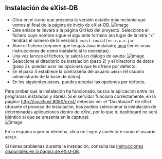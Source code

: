 Instalación de eXist-DB
--------

*   Clica en el icono que presenta la versión estable más reciente que vemos al final de [la página de inicio de eXist-DB](http://exist-db.org/exist/apps/homepage/index.html).
  ![image](https://github.com/eeditiones/workshop/assets/8516387/4bddb5be-d6ec-4c7a-953b-8e758ba59e14)
*   Este enlace te llevará a la página GitHub del proyecto. Selecciona el fichero cuyo nombre sigue el siguiente formato (en lugar de la letra “x” tendrás el número de la versión): `exist-installer-x.x.x.jar`
*   Abre el fichero (requiere que tengas Java instalado; [aquí](https://www.java.com/en/download/help/download_options.html) tienes unas instrucciones de cómo instalarlo si lo necesitas).
*   Una vez lances el fichero, te saldrá un diálogo de ayuda:
  ![image](https://github.com/eeditiones/workshop/assets/8516387/9b98d366-e66a-40f7-8a4d-7bbd8cb5a1a5)
*   Selecciona el directorio de instalación (paso 2) y el directorio de datos (paso 3): puedes usar las opciones que te ofrece por defecto.
*   En el paso 4 establece la contraseña del usuario `admin` (el usuario administrado de la base de datos).
*   En los siguientes pasos, puedes aceptar las opciones por defecto.

Para probar que la instalación ha funcionado, busca la aplicación entre los programas instalados y ábrela. Si el servidor funciona correctamente, en la página: [http://localhost:8080/exist/](http://localhost:8080/exist/) deberías ver el “Dashboard” de eXist (durante el proceso de instalación, has podido seleccionar la instalación de determinadas aplicaciones dentro de eXist, por lo que tu dashboard no será idéntico al que se presenta en la captura):  
![image](https://github.com/eeditiones/workshop/assets/8516387/dbcc7776-517d-49ec-8492-ce50e90a5143)


En la esquina superior derecha, clica en `Login` y conéctate como el usuario `admin`.  

Si tienes problemas durante la instalación, consulta las [instrucciones disponibles en la página de eXist-DB](https://exist-db.org/exist/apps/doc/basic-installation).


